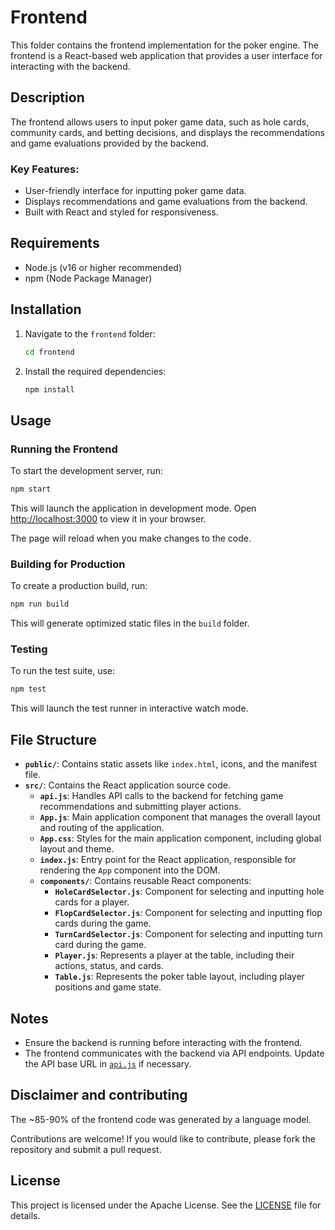 # Frontend

This folder contains the frontend implementation for the poker engine. The frontend is a React-based web application that provides a user interface for interacting with the backend.

## Description

The frontend allows users to input poker game data, such as hole cards, community cards, and betting decisions, and displays the recommendations and game evaluations provided by the backend.

### Key Features:
- User-friendly interface for inputting poker game data.
- Displays recommendations and game evaluations from the backend.
- Built with React and styled for responsiveness.

## Requirements

- Node.js (v16 or higher recommended)
- npm (Node Package Manager)

## Installation

1. Navigate to the `frontend` folder:
   ```bash
   cd frontend
   ```

2. Install the required dependencies:
   ```bash
   npm install
   ```

## Usage

### Running the Frontend

To start the development server, run:

```bash
npm start
```

This will launch the application in development mode. Open [http://localhost:3000](http://localhost:3000) to view it in your browser.

The page will reload when you make changes to the code.

### Building for Production

To create a production build, run:

```bash
npm run build
```

This will generate optimized static files in the `build` folder.

### Testing

To run the test suite, use:

```bash
npm test
```

This will launch the test runner in interactive watch mode.

## File Structure

- **`public/`**: Contains static assets like `index.html`, icons, and the manifest file.
- **`src/`**: Contains the React application source code.
  - **`api.js`**: Handles API calls to the backend for fetching game recommendations and submitting player actions.
  - **`App.js`**: Main application component that manages the overall layout and routing of the application.
  - **`App.css`**: Styles for the main application component, including global layout and theme.
  - **`index.js`**: Entry point for the React application, responsible for rendering the `App` component into the DOM.
  - **`components/`**: Contains reusable React components:
    - **`HoleCardSelector.js`**: Component for selecting and inputting hole cards for a player.
    - **`FlopCardSelector.js`**: Component for selecting and inputting flop cards during the game.
    - **`TurnCardSelector.js`**: Component for selecting and inputting turn card during the game.
    - **`Player.js`**: Represents a player at the table, including their actions, status, and cards.
    - **`Table.js`**: Represents the poker table layout, including player positions and game state.

## Notes

- Ensure the backend is running before interacting with the frontend.
- The frontend communicates with the backend via API endpoints. Update the API base URL in [`api.js`](src/api.js) if necessary.

## Disclaimer and contributing

The ~85-90% of the frontend code was generated by a language model.

Contributions are welcome! If you would like to contribute, please fork the repository and submit a pull request.

## License

This project is licensed under the Apache License. See the [LICENSE](../LICENSE) file for details.